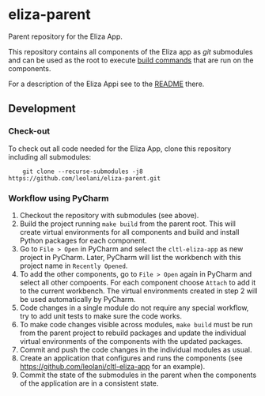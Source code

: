 # eliza-parent

Parent repository for the Eliza App.

This repository contains all components of the Eliza app as _git_ submodules and can be used as the
root to execute [build commands](https://github.com/leolani/cltl-build/tree/main/make) that are run on the components.

For a description of the Eliza Appi see to the
[README](https://github.com/leolani/cltl-eliza-app) there.

## Development

### Check-out

To check out all code needed for the Eliza App, clone this repository including all submodules:

        git clone --recurse-submodules -j8 https://github.com/leolani/eliza-parent.git

### Workflow using PyCharm

1. Checkout the repository with submodules (see above).
1. Build the project running `make build` from the parent root. This will create virtual environments for all components
and build and install Python packages for each component.
1. Go to `File > Open` in PyCharm and select the `cltl-eliza-app` as new project in PyCharm. Later, PyCharm will list the workbench with this project name in `Recently Opened`.
1. To add the other components, go to `File > Open` again in PyCharm and select all other compoents. For each component choose `Attach` to add it
to the current workbench. The virtual environments created in step 2 will be used automatically by PyCharm.
1. Code changes in a single module do not require any special workflow, try to add unit tests to make sure the code works.
1. To make code changes visible across modules, `make build` must be run from the parent project to rebuild packages and update the individual
virtual environments of the components with the updated packages.
1. Commit and push the code changes in the individual modules as usual.
1. Create an application that configures and runs the components (see https://github.com/leolani/cltl-eliza-app for an example).
1. Commit the state of the submodules in the parent when the components of the application are in a consistent state.
